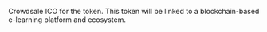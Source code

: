 Crowdsale ICO for the token. This token will be linked to a blockchain-based e-learning platform and ecosystem.
